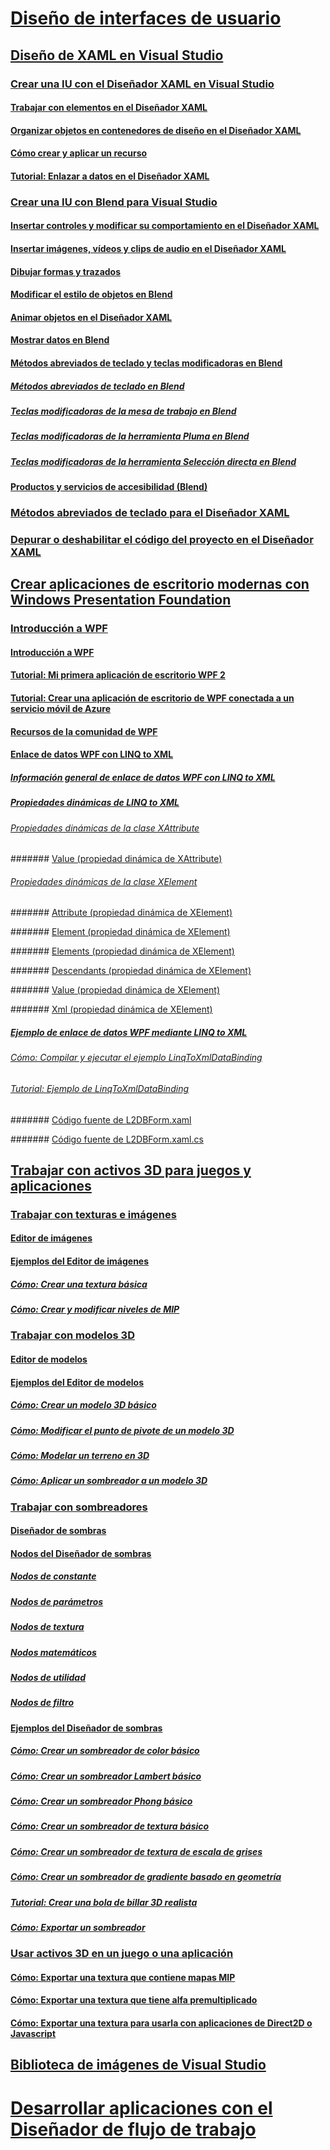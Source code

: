 # [Diseño de interfaces de usuario](designing-user-interfaces.md)

## [Diseño de XAML en Visual Studio](designing-xaml-in-visual-studio.md)

### [Crear una IU con el Diseñador XAML en Visual Studio](creating-a-ui-by-using-xaml-designer-in-visual-studio.md)

#### [Trabajar con elementos en el Diseñador XAML](working-with-elements-in-xaml-designer.md)

#### [Organizar objetos en contenedores de diseño en el Diseñador XAML](organize-objects-into-layout-containers-in-xaml-designer.md)

#### [Cómo crear y aplicar un recurso](how-to-create-and-apply-a-resource.md)

#### [Tutorial: Enlazar a datos en el Diseñador XAML](walkthrough-binding-to-data-in-xaml-designer.md)

### [Crear una IU con Blend para Visual Studio](creating-a-ui-by-using-blend-for-visual-studio.md)

#### [Insertar controles y modificar su comportamiento en el Diseñador XAML](insert-controls-and-modify-their-behavior-in-xaml-designer.md)

#### [Insertar imágenes, vídeos y clips de audio en el Diseñador XAML](insert-images-videos-and-audio-clips-in-xaml-designer.md)

#### [Dibujar formas y trazados](draw-shapes-and-paths.md)

#### [Modificar el estilo de objetos en Blend](modify-the-style-of-objects-in-blend.md)

#### [Animar objetos en el Diseñador XAML](animate-objects-in-xaml-designer.md)

#### [Mostrar datos en Blend](display-data-in-blend.md)

#### [Métodos abreviados de teclado y teclas modificadoras en Blend](keyboard-shortcuts-and-modifier-keys-in-blend.md)

##### [Métodos abreviados de teclado en Blend](keyboard-shortcuts-in-blend.md)

##### [Teclas modificadoras de la mesa de trabajo en Blend](artboard-modifier-keys-in-blend.md)

##### [Teclas modificadoras de la herramienta Pluma en Blend](pen-tool-modifier-keys-in-blend.md)

##### [Teclas modificadoras de la herramienta Selección directa en Blend](direct-selection-tool-modifier-keys-in-blend.md)

#### [Productos y servicios de accesibilidad (Blend)](accessibility-products-and-services-blend.md)

### [Métodos abreviados de teclado para el Diseñador XAML](keyboard-shortcuts-for-xaml-designer.md)

### [Depurar o deshabilitar el código del proyecto en el Diseñador XAML](debugging-or-disabling-project-code-in-xaml-designer.md)

## [Crear aplicaciones de escritorio modernas con Windows Presentation Foundation](create-modern-desktop-applications-with-windows-presentation-foundation.md)

### [Introducción a WPF](getting-started-with-wpf.md)

#### [Introducción a WPF](introduction-to-wpf.md)

#### [Tutorial: Mi primera aplicación de escritorio WPF 2](walkthrough-my-first-wpf-desktop-application2.md)

#### [Tutorial: Crear una aplicación de escritorio de WPF conectada a un servicio móvil de Azure](walkthrough-create-a-wpf-desktop-application-connected-to-an-azure-mobile-service.md)

#### [Recursos de la comunidad de WPF](wpf-community-resources.md)

#### [Enlace de datos WPF con LINQ to XML](wpf-data-binding-with-linq-to-xml.md)

##### [Información general de enlace de datos WPF con LINQ to XML](wpf-data-binding-with-linq-to-xml-overview.md)

##### [Propiedades dinámicas de LINQ to XML](linq-to-xml-dynamic-properties.md)

###### [Propiedades dinámicas de la clase XAttribute](xattribute-class-dynamic-properties.md)

####### [Value (propiedad dinámica de XAttribute)](value-xattribute-dynamic-property.md)

###### [Propiedades dinámicas de la clase XElement](xelement-class-dynamic-properties.md)

####### [Attribute (propiedad dinámica de XElement)](attribute-xelement-dynamic-property.md)

####### [Element (propiedad dinámica de XElement)](element-xelement-dynamic-property.md)

####### [Elements (propiedad dinámica de XElement)](elements-xelement-dynamic-property.md)

####### [Descendants (propiedad dinámica de XElement)](descendants-xelement-dynamic-property.md)

####### [Value (propiedad dinámica de XElement)](value-xelement-dynamic-property.md)

####### [Xml (propiedad dinámica de XElement)](xml-xelement-dynamic-property.md)

##### [Ejemplo de enlace de datos WPF mediante LINQ to XML](wpf-data-binding-using-linq-to-xml-example.md)

###### [Cómo: Compilar y ejecutar el ejemplo LinqToXmlDataBinding](how-to-build-and-run-the-linqtoxmldatabinding-example.md)

###### [Tutorial: Ejemplo de LinqToXmlDataBinding](walkthrough-linqtoxmldatabinding-example.md)

####### [Código fuente de L2DBForm.xaml](l2dbform-xaml-source-code.md)

####### [Código fuente de L2DBForm.xaml.cs](l2dbform-xaml-cs-source-code.md)

## [Trabajar con activos 3D para juegos y aplicaciones](working-with-3-d-assets-for-games-and-apps.md)

### [Trabajar con texturas e imágenes](working-with-textures-and-images.md)

#### [Editor de imágenes](image-editor.md)

#### [Ejemplos del Editor de imágenes](image-editor-examples.md)

##### [Cómo: Crear una textura básica](how-to-create-a-basic-texture.md)

##### [Cómo: Crear y modificar niveles de MIP](how-to-create-and-modify-mip-levels.md)

### [Trabajar con modelos 3D](working-with-3-d-models.md)

#### [Editor de modelos](model-editor.md)

#### [Ejemplos del Editor de modelos](model-editor-examples.md)

##### [Cómo: Crear un modelo 3D básico](how-to-create-a-basic-3-d-model.md)

##### [Cómo: Modificar el punto de pivote de un modelo 3D](how-to-modify-the-pivot-point-of-a-3-d-model.md)

##### [Cómo: Modelar un terreno en 3D](how-to-model-3-d-terrain.md)

##### [Cómo: Aplicar un sombreador a un modelo 3D](how-to-apply-a-shader-to-a-3-d-model.md)

### [Trabajar con sombreadores](working-with-shaders.md)

#### [Diseñador de sombras](shader-designer.md)

#### [Nodos del Diseñador de sombras](shader-designer-nodes.md)

##### [Nodos de constante](constant-nodes.md)

##### [Nodos de parámetros](parameter-nodes.md)

##### [Nodos de textura](texture-nodes.md)

##### [Nodos matemáticos](math-nodes.md)

##### [Nodos de utilidad](utility-nodes.md)

##### [Nodos de filtro](filter-nodes.md)

#### [Ejemplos del Diseñador de sombras](shader-designer-examples.md)

##### [Cómo: Crear un sombreador de color básico](how-to-create-a-basic-color-shader.md)

##### [Cómo: Crear un sombreador Lambert básico](how-to-create-a-basic-lambert-shader.md)

##### [Cómo: Crear un sombreador Phong básico](how-to-create-a-basic-phong-shader.md)

##### [Cómo: Crear un sombreador de textura básico](how-to-create-a-basic-texture-shader.md)

##### [Cómo: Crear un sombreador de textura de escala de grises](how-to-create-a-grayscale-texture-shader.md)

##### [Cómo: Crear un sombreador de gradiente basado en geometría](how-to-create-a-geometry-based-gradient-shader.md)

##### [Tutorial: Crear una bola de billar 3D realista](walkthrough-creating-a-realistic-3-d-billiard-ball.md)

##### [Cómo: Exportar un sombreador](how-to-export-a-shader.md)

### [Usar activos 3D en un juego o una aplicación](using-3-d-assets-in-your-game-or-app.md)

#### [Cómo: Exportar una textura que contiene mapas MIP](how-to-export-a-texture-that-contains-mipmaps.md)

#### [Cómo: Exportar una textura que tiene alfa premultiplicado](how-to-export-a-texture-that-has-premultiplied-alpha.md)

#### [Cómo: Exportar una textura para usarla con aplicaciones de Direct2D o Javascript](how-to-export-a-texture-for-use-with-direct2d-or-javascipt-apps.md)

## [Biblioteca de imágenes de Visual Studio](the-visual-studio-image-library.md)

# [Desarrollar aplicaciones con el Diseñador de flujo de trabajo](../workflow-designer/developing-applications-with-the-workflow-designer.md)


